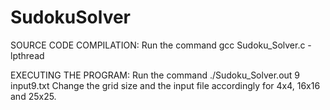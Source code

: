 # SudokuSolver

SOURCE CODE COMPILATION:
Run the command gcc Sudoku_Solver.c -lpthread

EXECUTING THE PROGRAM:
Run the command ./Sudoku_Solver.out 9 input9.txt
Change the grid size and the input file accordingly for 4x4, 16x16 and 25x25.
